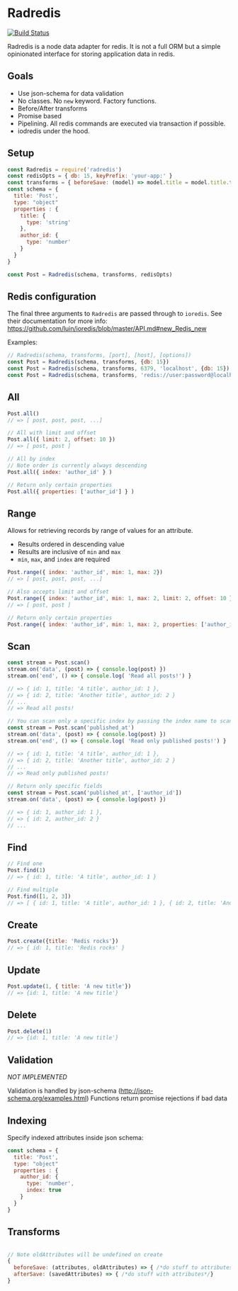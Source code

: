 # Radredis

[![Build Status](https://travis-ci.org/bustlelabs/radredis.svg?branch=master)](https://travis-ci.org/bustlelabs/radredis)

Radredis is a node data adapter for redis.
It is not a full ORM but a simple opinionated interface for storing application data in redis.  

## Goals

- Use json-schema for data validation
- No classes. No `new` keyword. Factory functions.
- Before/After transforms
- Promise based
- Pipelining. All redis commands are executed via transaction if possible.
- iodredis under the hood.

## Setup

``` js
const Radredis = require('radredis')
const redisOpts = { db: 15, keyPrefix: 'your-app:' }
const transforms = { beforeSave: (model) => model.title = model.title.toLowerCase() }
const schema = {  
  title: 'Post',
  type: "object"
  properties : {
    title: {
      type: 'string'
    },
    author_id: {
      type: 'number'
    }
  }
}

const Post = Radredis(schema, transforms, redisOpts)
```

## Redis configuration

The final three arguments to `Radredis` are passed through to `ioredis`. See their documentation for more info: https://github.com/luin/ioredis/blob/master/API.md#new_Redis_new

Examples:

``` js
// Radredis(schema, transforms, [port], [host], [options])
const Post = Radredis(schema, transforms, {db: 15})
const Post = Radredis(schema, transforms, 6379, 'localhost', {db: 15})
const Post = Radredis(schema, transforms, 'redis://user:password@localhost:6379/15')
```

## All

``` js
Post.all()
// => [ post, post, post, ...]

// All with limit and offset
Post.all({ limit: 2, offset: 10 })
// => [ post, post ]

// All by index
// Note order is currently always descending
Post.all({ index: 'author_id' } )

// Return only certain properties
Post.all({ properties: ['author_id'] } )
```

## Range

Allows for retrieving records by range of values for an attribute.
- Results ordered in descending value
- Results are inclusive of `min` and `max`
- `min`, `max`, and `index` are required

``` js
Post.range({ index: 'author_id', min: 1, max: 2})
// => [ post, post, post, ...]

// Also accepts limit and offset
Post.range({ index: 'author_id', min: 1, max: 2, limit: 2, offset: 10 })
// => [ post, post ]

// Return only certain properties
Post.range({ index: 'author_id', min: 1, max: 2, properties: ['author_id'] })
```

## Scan

``` js
const stream = Post.scan()
stream.on('data', (post) => { console.log(post) })
stream.on('end', () => { console.log( 'Read all posts!') }

// => { id: 1, title: 'A title', author_id: 1 },
// => { id: 2, title: 'Another title', author_id: 2 }
// ...
// => Read all posts!

// You can scan only a specific index by passing the index name to scan
const stream = Post.scan('published_at')
stream.on('data', (post) => { console.log(post) })
stream.on('end', () => { console.log( 'Read only published posts!') }

// => { id: 1, title: 'A title', author_id: 1 },
// => { id: 2, title: 'Another title', author_id: 2 }
// ...
// => Read only published posts!
```

``` js
// Return only specific fields
const stream = Post.scan('published_at', ['author_id'])
stream.on('data', (post) => { console.log(post) })

// => { id: 1, author_id: 1 },
// => { id: 2, author_id: 2 }
// ...
```


## Find


``` js
// Find one
Post.find(1)
// => { id: 1, title: 'A title', author_id: 1 }

// Find multiple
Post.find([1, 2, 3])
// => [ { id: 1, title: 'A title', author_id: 1 }, { id: 2, title: 'Another title', author_id: 2 } ]
```

## Create

``` js
Post.create({title: 'Redis rocks'})
// => { id: 1, title: 'Redis rocks' }

```

## Update

``` js
Post.update(1, { title: 'A new title'})
// => {id: 1, title: 'A new title'}
```

## Delete

``` js
Post.delete(1)
// => {id: 1, title: 'A new title'}
```

## Validation

*NOT IMPLEMENTED*

Validation is handled by json-schema (http://json-schema.org/examples.html)
Functions return promise rejections if bad data

## Indexing

Specify indexed attributes inside json schema:
``` js
const schema = {  
  title: 'Post',
  type: "object"
  properties : {
    author_id: {
      type: 'number',
      index: true
    }
  }
}
```


## Transforms


``` js

// Note oldAttributes will be undefined on create
{
  beforeSave: (attributes, oldAttributes) => { /*do stuff to attributes*/},
  afterSave: (savedAttributes) => { /*do stuff with attributes*/}
}
```
